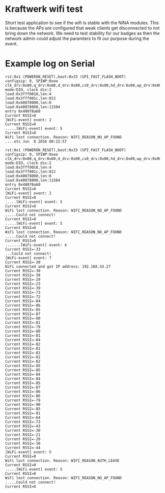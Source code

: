 # Kraftwerk wifi test
Short test application to see if the wifi is stable with the NINA modules.
This is because the APs are configured that weak clients get disconnected to not bring down the network.
We need to test stability for our badges as then the network admin could adjust the paramters to fit our purpose during the event.

# Example log on Serial
    rst:0x1 (POWERON_RESET),boot:0x33 (SPI_FAST_FLASH_BOOT)
    configsip: 0, SPIWP:0xee
    clk_drv:0x00,q_drv:0x00,d_drv:0x00,cs0_drv:0x00,hd_drv:0x00,wp_drv:0x00
    mode:DIO, clock div:2
    load:0x3fff0018,len:4
    load:0x3fff001c,len:812
    load:0x40078000,len:0
    load:0x40078000,len:11584
    entry 0x40078a60
    Current RSSI=0
    [WiFi-event] event: 2
    Current RSSI=0
    .....[WiFi-event] event: 5
    Current RSSI=0
    WiFi lost connection. Reason: WIFI_REASON_NO_AP_FOUND
    ....ets Jun  8 2016 00:22:57

    rst:0x1 (POWERON_RESET),boot:0x33 (SPI_FAST_FLASH_BOOT)
    configsip: 0, SPIWP:0xee
    clk_drv:0x00,q_drv:0x00,d_drv:0x00,cs0_drv:0x00,hd_drv:0x00,wp_drv:0x00
    mode:DIO, clock div:2
    load:0x3fff0018,len:4
    load:0x3fff001c,len:812
    load:0x40078000,len:0
    load:0x40078000,len:11584
    entry 0x40078a60
    Current RSSI=0
    [WiFi-event] event: 2
    Current RSSI=0
    .....[WiFi-event] event: 5
    Current RSSI=0
    WiFi lost connection. Reason: WIFI_REASON_NO_AP_FOUND
    .....Could not connect!
    Current RSSI=0
    .....[WiFi-event] event: 5
    Current RSSI=0
    WiFi lost connection. Reason: WIFI_REASON_NO_AP_FOUND
    .....Could not connect!
    Current RSSI=0
    .......[WiFi-event] event: 4
    Current RSSI=-33
    ...Could not connect!
    [WiFi-event] event: 7
    Current RSSI=-30
    WiFi connected and got IP address: 192.168.43.27
    Current RSSI=-30
    Current RSSI=-30
    Current RSSI=-29
    Current RSSI=-23
    Current RSSI=-39
    Current RSSI=-73
    Current RSSI=-72
    Current RSSI=-84
    Current RSSI=-86
    Current RSSI=-85
    Current RSSI=-87
    Current RSSI=-80
    Current RSSI=-81
    Current RSSI=-79
    Current RSSI=-80
    Current RSSI=-81
    Current RSSI=-84
    Current RSSI=-82
    Current RSSI=-81
    Current RSSI=-81
    Current RSSI=-81
    Current RSSI=-82
    Current RSSI=-85
    Current RSSI=-85
    Current RSSI=-84
    Current RSSI=-84
    Current RSSI=-85
    Current RSSI=-87
    Current RSSI=-86
    Current RSSI=-86
    Current RSSI=-79
    Current RSSI=-90
    Current RSSI=-85
    Current RSSI=-81
    Current RSSI=-64
    Current RSSI=-73
    Current RSSI=-43
    Current RSSI=-30
    Current RSSI=-21
    Current RSSI=-20
    Current RSSI=-30
    Current RSSI=-44
    [WiFi-event] event: 5
    Current RSSI=0
    WiFi lost connection. Reason: WIFI_REASON_AUTH_LEAVE
    Current RSSI=0
    .....[WiFi-event] event: 5
    Current RSSI=0
    WiFi lost connection. Reason: WIFI_REASON_NO_AP_FOUND
    .....Could not connect!
    Current RSSI=0

